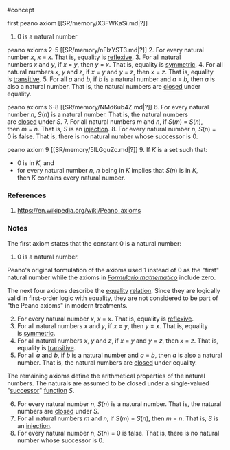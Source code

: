 #concept

first peano axiom
[[SR/memory/X3FWKaSi.md|?]]
1. 0 is a natural number



peano axioms 2-5
[[SR/memory/nFlzYST3.md|?]]
2. For every natural number _x_, _x_ = _x_. That is, equality is [reflexive](https://en.wikipedia.org/wiki/Reflexive_relation "Reflexive relation").
3. For all natural numbers _x_ and _y_, if _x_ = _y_, then _y_ = _x_. That is, equality is [symmetric](https://en.wikipedia.org/wiki/Symmetric_relation "Symmetric relation").
4. For all natural numbers _x_, _y_ and _z_, if _x_ = _y_ and _y_ = _z_, then _x_ = _z_. That is, equality is [transitive](https://en.wikipedia.org/wiki/Transitive_relation "Transitive relation").
5. For all _a_ and _b_, if _b_ is a natural number and _a_ = _b_, then _a_ is also a natural number. That is, the natural numbers are [closed](https://en.wikipedia.org/wiki/Closure_(mathematics) "Closure (mathematics)") under equality.


peano axioms 6-8
[[SR/memory/NMd6ub4Z.md|?]]
6. For every natural number _n_, _S_(_n_) is a natural number. That is, the natural numbers are [closed](https://en.wikipedia.org/wiki/Closure_(mathematics) "Closure (mathematics)") under _S_.
7. For all natural numbers _m_ and _n_, if _S_(_m_) = _S_(_n_), then _m_ = _n_. That is, _S_ is an [injection](https://en.wikipedia.org/wiki/Injective_function "Injective function").
8. For every natural number _n_, _S_(_n_) = 0 is false. That is, there is no natural number whose successor is 0.



peano axiom 9
[[SR/memory/5ILGguZc.md|?]]
9. If _K_ is a set such that:
- 0 is in _K_, and
- for every natural number _n_, _n_ being in _K_ implies that _S_(_n_) is in _K_,    
then _K_ contains every natural number.


### References
1. https://en.wikipedia.org/wiki/Peano_axioms


### Notes

The first axiom states that the constant 0 is a natural number:

1. 0 is a natural number.

Peano's original formulation of the axioms used 1 instead of 0 as the "first" natural number while the axioms in _[Formulario mathematico](https://en.wikipedia.org/wiki/Formulario_mathematico "Formulario mathematico")_ include zero.

The next four axioms describe the [equality](https://en.wikipedia.org/wiki/Equality_(mathematics) "Equality (mathematics)") [relation](https://en.wikipedia.org/wiki/Relation_(mathematics) "Relation (mathematics)"). Since they are logically valid in first-order logic with equality, they are not considered to be part of "the Peano axioms" in modern treatments.

2. For every natural number _x_, _x_ = _x_. That is, equality is [reflexive](https://en.wikipedia.org/wiki/Reflexive_relation "Reflexive relation").
3. For all natural numbers _x_ and _y_, if _x_ = _y_, then _y_ = _x_. That is, equality is [symmetric](https://en.wikipedia.org/wiki/Symmetric_relation "Symmetric relation").
4. For all natural numbers _x_, _y_ and _z_, if _x_ = _y_ and _y_ = _z_, then _x_ = _z_. That is, equality is [transitive](https://en.wikipedia.org/wiki/Transitive_relation "Transitive relation").
5. For all _a_ and _b_, if _b_ is a natural number and _a_ = _b_, then _a_ is also a natural number. That is, the natural numbers are [closed](https://en.wikipedia.org/wiki/Closure_(mathematics) "Closure (mathematics)") under equality.

The remaining axioms define the arithmetical properties of the natural numbers. The naturals are assumed to be closed under a single-valued "[successor](https://en.wikipedia.org/wiki/Successor_function "Successor function")" [function](https://en.wikipedia.org/wiki/Function_(mathematics) "Function (mathematics)") _S_.

6. For every natural number _n_, _S_(_n_) is a natural number. That is, the natural numbers are [closed](https://en.wikipedia.org/wiki/Closure_(mathematics) "Closure (mathematics)") under _S_.
7. For all natural numbers _m_ and _n_, if _S_(_m_) = _S_(_n_), then _m_ = _n_. That is, _S_ is an [injection](https://en.wikipedia.org/wiki/Injective_function "Injective function").
8. For every natural number _n_, _S_(_n_) = 0 is false. That is, there is no natural number whose successor is 0.
